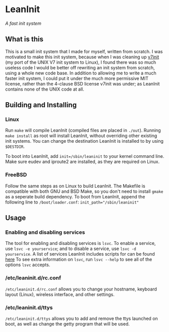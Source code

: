 LeanInit
========
_A fast init system_

## What is this
This is a small init system that I made for myself, written from scratch.
I was motivated to make this init system, because when I was cleaning up
[v7init](https://gitlab.com/JohnoKing/v7init) (my port of the UNIX V7 init system to Linux), I found there was so much useless
code I would be better off rewriting an init system from scratch, using a
whole new code base. In addition to allowing me to write a much faster init
system, I could put it under the much more permissive MIT license, rather
than the 4-clause BSD license v7init was under; as LeanInit contains none
of the UNIX code at all.

## Building and Installing
### Linux
Run `make` will compile LeanInit (compiled files are placed in `./out`).
Running `make install` as root will install
LeanInit, without overriding other existing init systems. 
You can change the destination LeanInit is installed to by using `$DESTDIR`.

To boot into LeanInit, add `init=/sbin/leaninit` to your kernel command
line. Make sure eudev and iproute2 are installed, as they are required on Linux.

### FreeBSD
Follow the same steps as on Linux to build LeanInit. The Makefile
is compatible with both GNU and BSD Make, so you don't need to install
`gmake` as a seperate build dependency.
To boot from LeanInit, append the following line to `/boot/loader.conf`:
`init_path="/sbin/leaninit"`

## Usage
### Enabling and disabling services
The tool for enabling and disabling services is `lsvc`.
To enable a service, use `lsvc -e yourservice`;
and to disable a service, use `lsvc -d yourservice`. A list of services
LeanInit includes scripts for can be found [here](https://gitlab.com/JohnoKing/leaninit/tree/master/svc.d)
To see extra information on `lsvc`, run `lsvc --help` to see all of the options `lsvc` accepts.

### /etc/leaninit.d/rc.conf
`/etc/leaninit.d/rc.conf` allows you to change your hostname, keyboard layout (Linux), 
wireless interface, and other settings.

### /etc/leaninit.d/ttys
`/etc/leaninit.d/ttys` allows you to add and remove the ttys launched on boot,
as well as change the getty program that will be used.
